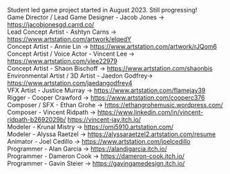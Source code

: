 Student led game project started in August 2023. Still progressing! <br/>
Game Director / Lead Game Designer - Jacob Jones -> https://jacobjonesgd.carrd.co/ <br/>
Lead Concept Artist - Ashtyn Carns -> https://www.artstation.com/artwork/elqedY <br/>
Concept Artist - Annie Lin -> https://www.artstation.com/artwork/rJQom6 <br/>
Concept Artist / Voice Actor - Vincent Lee -> https://www.artstation.com/vlee22979 <br/>
Concept Artist - Shaon Bischoff -> https://www.artstation.com/shaonbis <br/>
Environmental Artist / 3D Artist - Jaedon Godfrey-> https://www.artstation.com/jaedangodfrey4 <br/>
VFX Artist - Justice Murray -> https://www.artstation.com/flamejay39 <br/> 
Rigger - Cooper Crawford -> https://www.artstation.com/cooperc376 <br/>
Composer / SFX - Ethan Grohe -> https://ethangrohemusic.wordpress.com/ <br/>
Composer - Vincent Ridpath -> https://www.linkedin.com/in/vincent-ridpath-b2692029b/ https://vincent-jay.itch.io/ <br/>
Modeler - Krunal Mistry -> https://omi5910.artstation.com/ <br/>
Modeler - Alyssa Raetzel -> https://alyssaraetzel2.artstation.com/resume <br/>
Animator - Joel Cedillo -> https://www.artstation.com/joelcedillo <br/>
Programmer - Alan Garcia -> https://alandigarcia.itch.io/ <br/>
Programmer - Dameron Cook -> https://dameron-cook.itch.io/ <br/>
Programmer - Gavin Steier -> https://gavingamedesign.itch.io/ <br/>
